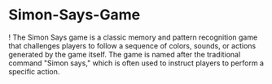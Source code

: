 # Simon-Says-Game
! The Simon Says game is a classic memory and pattern recognition game that challenges players to follow a sequence of colors, sounds, or actions generated by the game itself. The game is named after the traditional command "Simon says," which is often used to instruct players to perform a specific action.
